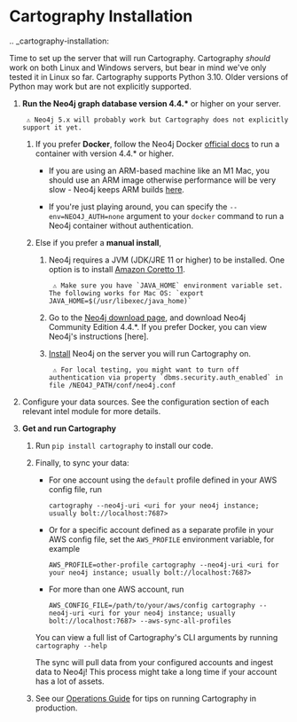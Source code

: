 # Cartography Installation

.. _cartography-installation:

Time to set up the server that will run Cartography.  Cartography _should_ work on both Linux and Windows servers, but bear in mind we've only tested it in Linux so far.  Cartography supports Python 3.10. Older versions of Python may work but are not explicitly supported.

1. **Run the Neo4j graph database version 4.4.\*** or higher on your server.

        ⚠️ Neo4j 5.x will probably work but Cartography does not explicitly support it yet.

    1. If you prefer **Docker**, follow the Neo4j Docker [official docs](https://github.com/neo4j/docker-neo4j) to run a container with version 4.4.\* or higher.

        - If you are using an ARM-based machine like an M1 Mac, you should use an ARM image otherwise performance will be very slow - Neo4j keeps ARM builds [here](https://hub.docker.com/r/arm64v8/neo4j/).

        - If you're just playing around, you can specify the `--env=NEO4J_AUTH=none` argument to your `docker` command to run a Neo4j container without authentication.

    1. Else if you prefer a **manual install**,

        1. Neo4j requires a JVM (JDK/JRE 11 or higher) to be installed. One option is to install [Amazon Coretto 11](https://docs.aws.amazon.com/corretto/latest/corretto-11-ug/what-is-corretto-11.html).

                ⚠️ Make sure you have `JAVA_HOME` environment variable set. The following works for Mac OS: `export JAVA_HOME=$(/usr/libexec/java_home)`

        1. Go to the [Neo4j download page](https://neo4j.com/download-center/#community), and download Neo4j Community Edition 4.4.\*. If you prefer Docker, you can view Neo4j's instructions [here].

        1. [Install](https://neo4j.com/docs/operations-manual/current/installation/) Neo4j on the server you will run Cartography on.

                ⚠️ For local testing, you might want to turn off authentication via property `dbms.security.auth_enabled` in file /NEO4J_PATH/conf/neo4j.conf

4. Configure your data sources. See the configuration section of each relevant intel module for more details.

5. **Get and run Cartography**

    1. Run `pip install cartography` to install our code.

    1. Finally, to sync your data:

        - For one account using the `default` profile defined in your AWS config file, run

            ```
            cartography --neo4j-uri <uri for your neo4j instance; usually bolt://localhost:7687>
            ```

        - Or for a specific account defined as a separate profile in your AWS config file, set the `AWS_PROFILE` environment variable, for example

            ```
            AWS_PROFILE=other-profile cartography --neo4j-uri <uri for your neo4j instance; usually bolt://localhost:7687>
            ```

        - For more than one AWS account, run

            ```
            AWS_CONFIG_FILE=/path/to/your/aws/config cartography --neo4j-uri <uri for your neo4j instance; usually bolt://localhost:7687> --aws-sync-all-profiles
            ```

        You can view a full list of Cartography's CLI arguments by running `cartography --help`

        The sync will pull data from your configured accounts and ingest data to Neo4j!  This process might take a long time if your account has a lot of assets.

    1. See our [Operations Guide](ops.html) for tips on running Cartography in production.
